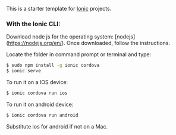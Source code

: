 This is a starter template for [Ionic](http://ionicframework.com/docs/) projects.

### With the Ionic CLI:

Download node js for the operating system: [nodejs] (https://nodejs.org/en/). Once downloaded, follow the instructions. 


Locate the folder in command prompt or terminal and type: 

```bash
$ sudo npm install -g ionic cordova
$ ionic serve
```
To run it on a IOS device: 

```bash
$ ionic cordova run ios
```

To run it on android device:

```bash
$ ionic cordova run android
```

Substitute ios for android if not on a Mac.


